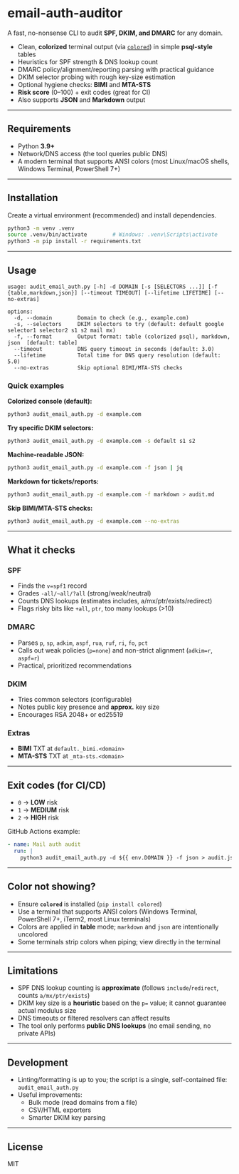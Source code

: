 # email-auth-auditor

A fast, no-nonsense CLI to audit **SPF, DKIM, and DMARC** for any domain.

- Clean, **colorized** terminal output (via [`colored`](https://pypi.org/project/colored/)) in simple **psql-style** tables
- Heuristics for SPF strength & DNS lookup count
- DMARC policy/alignment/reporting parsing with practical guidance
- DKIM selector probing with rough key-size estimation
- Optional hygiene checks: **BIMI** and **MTA-STS**
- **Risk score** (0–100) + exit codes (great for CI)
- Also supports **JSON** and **Markdown** output

---

## Requirements

- Python **3.9+**
- Network/DNS access (the tool queries public DNS)
- A modern terminal that supports ANSI colors (most Linux/macOS shells, Windows Terminal, PowerShell 7+)

---

## Installation

Create a virtual environment (recommended) and install dependencies.

```bash
python3 -m venv .venv
source .venv/bin/activate        # Windows: .venv\Scripts\activate
python3 -m pip install -r requirements.txt
```

---

## Usage

```text
usage: audit_email_auth.py [-h] -d DOMAIN [-s [SELECTORS ...]] [-f {table,markdown,json}] [--timeout TIMEOUT] [--lifetime LIFETIME] [--no-extras]

options:
  -d, --domain        Domain to check (e.g., example.com)
  -s, --selectors     DKIM selectors to try (default: default google selector1 selector2 s1 s2 mail mx)
  -f, --format        Output format: table (colorized psql), markdown, json  [default: table]
  --timeout           DNS query timeout in seconds (default: 3.0)
  --lifetime          Total time for DNS query resolution (default: 5.0)
  --no-extras         Skip optional BIMI/MTA-STS checks
```

### Quick examples

**Colorized console (default):**
```bash
python3 audit_email_auth.py -d example.com
```

**Try specific DKIM selectors:**
```bash
python3 audit_email_auth.py -d example.com -s default s1 s2
```

**Machine-readable JSON:**
```bash
python3 audit_email_auth.py -d example.com -f json | jq
```

**Markdown for tickets/reports:**
```bash
python3 audit_email_auth.py -d example.com -f markdown > audit.md
```

**Skip BIMI/MTA-STS checks:**
```bash
python3 audit_email_auth.py -d example.com --no-extras
```

---

## What it checks

### SPF
- Finds the `v=spf1` record
- Grades `-all/~all/?all` (strong/weak/neutral)
- Counts DNS lookups (estimates includes, a/mx/ptr/exists/redirect)
- Flags risky bits like `+all`, `ptr`, too many lookups (>10)

### DMARC
- Parses `p`, `sp`, `adkim`, `aspf`, `rua`, `ruf`, `ri`, `fo`, `pct`
- Calls out weak policies (`p=none`) and non-strict alignment (`adkim=r`, `aspf=r`)
- Practical, prioritized recommendations

### DKIM
- Tries common selectors (configurable)
- Notes public key presence and **approx.** key size
- Encourages RSA 2048+ or ed25519

### Extras
- **BIMI** TXT at `default._bimi.<domain>`
- **MTA-STS** TXT at `_mta-sts.<domain>`

---

## Exit codes (for CI/CD)

- `0` → **LOW** risk
- `1` → **MEDIUM** risk
- `2` → **HIGH** risk

GitHub Actions example:
```yaml
- name: Mail auth audit
  run: |
    python3 audit_email_auth.py -d ${{ env.DOMAIN }} -f json > audit.json
```

---

## Color not showing?

- Ensure **`colored`** is installed (`pip install colored`)
- Use a terminal that supports ANSI colors (Windows Terminal, PowerShell 7+, iTerm2, most Linux terminals)
- Colors are applied in **table** mode; `markdown` and `json` are intentionally uncolored
- Some terminals strip colors when piping; view directly in the terminal

---

## Limitations

- SPF DNS lookup counting is **approximate** (follows `include`/`redirect`, counts `a/mx/ptr/exists`)
- DKIM key size is a **heuristic** based on the `p=` value; it cannot guarantee actual modulus size
- DNS timeouts or filtered resolvers can affect results
- The tool only performs **public DNS lookups** (no email sending, no private APIs)

---

## Development

- Linting/formatting is up to you; the script is a single, self-contained file: `audit_email_auth.py`
- Useful improvements:
  - Bulk mode (read domains from a file)
  - CSV/HTML exporters
  - Smarter DKIM key parsing

---

## License

MIT
